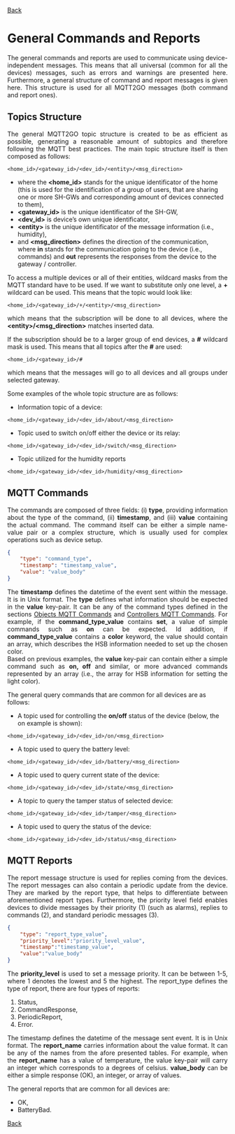 [Back](./index.md#data-structure)
# General Commands and Reports
<p align="justify">
The general commands and reports are used to communicate using device-independent messages. This means that all universal (common for all the devices) messages, such as errors and warnings are presented here. Furthermore, a general structure of command and report messages is given here. This structure is used for all MQTT2GO messages (both command and report ones).
</p>

## <a name="mqtt_topics"></a>Topics Structure
<p align="justify">
The general MQTT2GO topic structure is created to be as efficient as possible, generating a reasonable amount of subtopics and therefore following the MQTT best practices. The main topic structure itself is then composed as follows:
</p>

```
<home_id>/<gateway_id>/<dev_id>/<entity>/<msg_direction>
```


<ul>
 <li>where the <strong>&lt;home_id&gt;</strong> stands for the unique identificator of the home (this is used for the identification of a group of users, that are sharing one or more SH-GWs and corresponding amount of devices connected to them),</li>
 <li><strong>&lt;gateway_id&gt;</strong> is the unique identificator of the SH-GW,</li>
 <li><strong>&lt;dev_id&gt;</strong> is device’s own unique identificator,</li>
 <li><strong>&lt;entity&gt;</strong> is the unique identificator of the message information (i.e., humidity),</li>
 <li>and <strong>&lt;msg_direction&gt;</strong> defines the direction of the communication, where <strong>in</strong> stands for the communication going to the device (i.e., commands) and <strong>out</strong> represents the responses from the device to the gateway / controller.</li>
 </ul>


<p align="justify">
To access a multiple devices or all of their entities, wildcard masks from the MQTT standard have to be used. If we want to substitute only one level, a <strong>+</strong> wildcard can be used. This means that the topic would look like:
</p>

```
<home_id>/<gateway_id>/+/<entity>/<msg_direction>
```

<p align="justify">
which means that the subscription will be done to all devices, where the <strong>&lt;entity&gt;/&lt;msg_direction&gt;</strong> matches inserted data.
</p>

<p align="justify">
If the subscription should be to a larger group of end devices, a <strong>&#35;</strong> wildcard mask is used. This means that all topics after the <strong>&#35;</strong> are used:
</p>

```
<home_id>/<gateway_id>/#
```

<p align="justify">
which means that the messages will go to all devices and all groups under selected gateway.
</p>

Some examples of the whole topic structure are as follows:

* Information topic of a device:

```
<home_id>/<gateway_id>/<dev_id>/about/<msg_direction>
```

* Topic used to switch on/off either the device or its relay:

```
<home_id>/<gateway_id>/<dev_id>/switch/<msg_direction>
```

* Topic utilized for the humidity reports

```
<home_id>/<gateway_id>/<dev_id>/humidity/<msg_direction>
```


## <a name="mqtt_commands"></a>MQTT Commands
<p align="justify">
The commands are composed of three fields: (i) <strong>type</strong>, providing information about the type of the command, (ii) <strong>timestamp</strong>, and (iii) <strong>value</strong> containing the actual command. The command itself can be either a simple name-value pair or a complex structure, which is usually used for complex operations such as device setup.
</p>

```json
{
    "type": "command_type",
    "timestamp": "timestamp_value",
    "value": "value_body"
}
```
<p align="justify">
The <strong>timestamp</strong> defines the datetime of the event sent within the message. It is in Unix format.
The <strong>type</strong> defines what information should be expected in the <strong>value</strong> key-pair. It can be any of the command types defined in the sections <a href="./mqtt2go-objects#object-commands">Objects MQTT Commands</a> and <a href="./mqtt2go-controllers#controller-commands">Controllers MQTT Commands</a>. For example, if the <strong>command_type_value</strong> contains <strong>set</strong>, a value of simple commands such as <strong>on</strong> can be expected. Id addition, if <strong>command_type_value</strong> contains a <strong>color</strong> keyword, the value should contain an array, which describes the HSB information needed to set up the chosen color.<br>
Based on previous examples, the <strong>value</strong> key-pair can contain either a simple command such as <strong>on, off</strong> and similar, or more advanced commands represented by an array (i.e., the array for HSB information for setting the light color).
</p>

The general query commands that are common for all devices are as follows: 

* A topic used for controlling the **on/off** status of the device (below, the on example is shown):

```
<home_id>/<gateway_id>/<dev_id>/on/<msg_direction>
```

* A topic used to query the battery level:

```
<home_id>/<gateway_id>/<dev_id>/battery/<msg_direction>
```
* A topic used to query current state of the device:

```
<home_id>/<gateway_id>/<dev_id>/state/<msg_direction>
```
* A topic to query the tamper status of selected device:

```
<home_id>/<gateway_id>/<dev_id>/tamper/<msg_direction>
```
* A topic used to query the status of the device:

```
<home_id>/<gateway_id>/<dev_id>/status/<msg_direction>
```

## <a name="mqtt_reports"></a>MQTT Reports
<p align="justify">
The report message structure is used for replies coming from the devices. The report messages can also contain a periodic update from the device. They are marked by the report type, that helps to differentiate between aforementioned report types. Furthermore, the priority level field enables devices to divide messages by their priority (1) (such as alarms), replies to commands (2), and standard periodic messages (3).
</p>

```json
{
    "type": "report_type_value",
    "priority_level":"priority_level_value",
    "timestamp":"timestamp_value",
    "value":"value_body" 
}
```

<p align="justify">
The <strong>priority_level</strong> is used to set a message priority. It can be between 1-5, where 1 denotes the lowest and 5 the highest.
The report_type defines the type of report, there are four types of reports:</p>

1. Status,
2. CommandResponse,
3. PeriodicReport,
4. Error.

<p align="justify">
The timestamp defines the datetime of the message sent event. It is in Unix format.
The <strong>report_name</strong> carries information about the value format. It can be any of the names from the afore presented tables. For example, when the <strong>report_name</strong> has a value of temperature, the value key-pair will carry an integer which corresponds to a degrees of celsius.
<strong>value_body</strong> can be either a simple response (OK), an integer, or array of values.
</p>

The general reports that are common for all devices are:
* OK,
* BatteryBad.

[Back](./index.md#data-structure)

